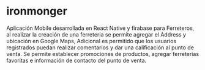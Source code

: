 # ironmonger


Aplicación Mobile desarrollada en React Native y firabase para Ferreteros, al realizar la creación de una ferreteria se permite agregar el Address y ubicación en Google Maps,
Adicional es permitido que los usuarios registrados puedan realizar comentarios y dar una calificación al punto de venta. Se permite establecer promociones de productos, agregar ferreterias favoritas e información de contacto del punto de venta.
